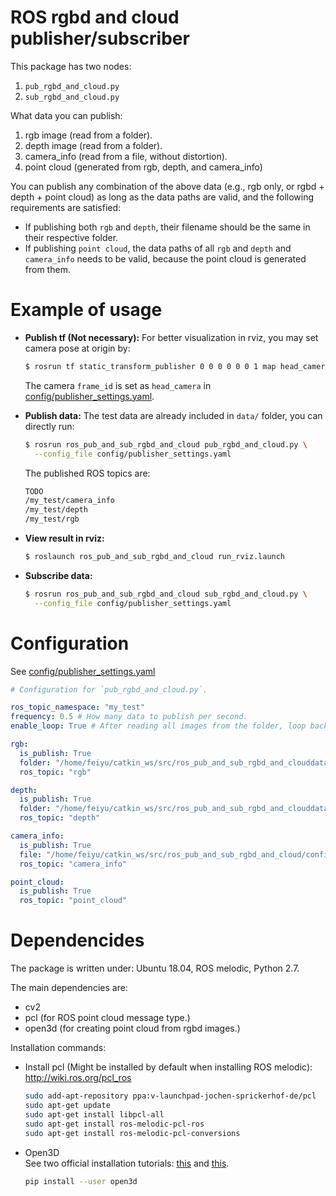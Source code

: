 # ROS rgbd and cloud publisher/subscriber 

This package has two nodes:
1. `pub_rgbd_and_cloud.py`
2. `sub_rgbd_and_cloud.py`

What data you can publish:
1. rgb image (read from a folder).
2. depth image (read from a folder).
3. camera_info (read from a file, without distortion).
4. point cloud (generated from rgb, depth, and camera_info)

You can publish any combination of the above data (e.g., rgb only, or rgbd + depth + point cloud) as long as the data paths are valid, and the following requirements are satisfied:
  * If publishing both `rgb` and `depth`, their filename should be the same in their respective folder.
  * If publishing `point cloud`, the data paths of all `rgb` and `depth` and `camera_info` needs to be valid, because the point cloud is generated from them.

# Example of usage

* **Publish tf (Not necessary):**
  For better visualization in rviz, you may set camera pose at origin by:
  ``` bash
  $ rosrun tf static_transform_publisher 0 0 0 0 0 0 1 map head_camera 10
  ```
  The camera `frame_id` is set as `head_camera` in [config/publisher_settings.yaml](config/publisher_settings.yaml).


* **Publish data:**
  The test data are already included in `data/` folder, you can directly run:
  ``` bash
  $ rosrun ros_pub_and_sub_rgbd_and_cloud pub_rgbd_and_cloud.py \
    --config_file config/publisher_settings.yaml
  ```

  The published ROS topics are:
  ``` bash
  TODO
  /my_test/camera_info
  /my_test/depth
  /my_test/rgb
  ```

* **View result in rviz:**
  ``` bash
  $ roslaunch ros_pub_and_sub_rgbd_and_cloud run_rviz.launch 
  ```

* **Subscribe data:**
  ``` bash
  $ rosrun ros_pub_and_sub_rgbd_and_cloud sub_rgbd_and_cloud.py \
    --config_file config/publisher_settings.yaml
  ```


# Configuration

See [config/publisher_settings.yaml](config/publisher_settings.yaml)
``` yaml
# Configuration for `pub_rgbd_and_cloud.py`.

ros_topic_namespace: "my_test"
frequency: 0.5 # How many data to publish per second.
enable_loop: True # After reading all images from the folder, loop back to the 1st one.

rgb:
  is_publish: True
  folder: "/home/feiyu/catkin_ws/src/ros_pub_and_sub_rgbd_and_clouddata/color/"
  ros_topic: "rgb"

depth:
  is_publish: True
  folder: "/home/feiyu/catkin_ws/src/ros_pub_and_sub_rgbd_and_clouddata/depth/"
  ros_topic: "depth"

camera_info:
  is_publish: True
  file: "/home/feiyu/catkin_ws/src/ros_pub_and_sub_rgbd_and_cloud/config/cam_params_realsense.json"
  ros_topic: "camera_info"

point_cloud:
  is_publish: True
  ros_topic: "point_cloud"
```

# Dependencides
The package is written under: Ubuntu 18.04, ROS melodic, Python 2.7.

The main dependencies are:
* cv2
* pcl (for ROS point cloud message type.)
* open3d (for creating point cloud from rgbd images.)

Installation commands:
* Install pcl (Might be installed by default when installing ROS melodic):
    http://wiki.ros.org/pcl_ros  
    ``` bash
    sudo add-apt-repository ppa:v-launchpad-jochen-sprickerhof-de/pcl  
    sudo apt-get update  
    sudo apt-get install libpcl-all  
    sudo apt-get install ros-melodic-pcl-ros  
    sudo apt-get install ros-melodic-pcl-conversions    
    ```

* Open3D  
    See two official installation tutorials: [this](http://www.open3d.org/docs/getting_started.html) and [this](http://www.open3d.org/docs/compilation.html).
    ``` bash
    pip install --user open3d
    ```
